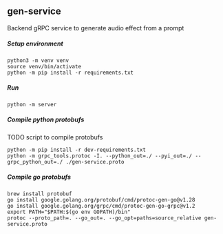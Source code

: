 ## gen-service

Backend gRPC service to generate audio effect from a prompt

##### Setup environment

```
python3 -m venv venv
source venv/bin/activate
python -m pip install -r requirements.txt
```

##### Run
```
python -m server
```

##### Compile python protobufs

TODO script to compile protobufs

```
python -m pip install -r dev-requirements.txt
python -m grpc_tools.protoc -I. --python_out=./ --pyi_out=./ --grpc_python_out=./ ./gen-service.proto
```

##### Compile go protobufs
```
brew install protobuf
go install google.golang.org/protobuf/cmd/protoc-gen-go@v1.28
go install google.golang.org/grpc/cmd/protoc-gen-go-grpc@v1.2
export PATH="$PATH:$(go env GOPATH)/bin"
protoc --proto_path=. --go_out=. --go_opt=paths=source_relative gen-service.proto
```
